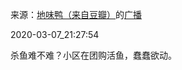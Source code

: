 来源：[地味鸭（来自豆瓣）](https://www.douban.com/people/47513232/)的[广播](https://www.douban.com/people/47513232/status/2854826871/)


2020-03-07_21:27:54


杀鱼难不难？小区在团购活鱼，蠢蠢欲动。
